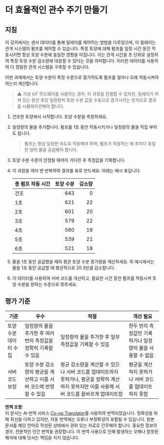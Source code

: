 <!--
CO_OP_TRANSLATOR_METADATA:
{
  "original_hash": "ed0fbd6aed084bfba7d5e2f206968c50",
  "translation_date": "2025-08-24T22:15:58+00:00",
  "source_file": "2-farm/lessons/3-automated-plant-watering/assignment.md",
  "language_code": "ko"
}
-->
# 더 효율적인 관수 주기 만들기

## 지침

이 강의에서는 센서 데이터를 통해 릴레이를 제어하는 방법을 다루었으며, 이 릴레이는 관개 시스템의 펌프를 제어할 수 있습니다. 특정 토양에 대해 펌프를 일정 시간 동안 작동시키면 항상 토양 수분에 동일한 영향을 미칩니다. 이는 관개 시간을 초 단위로 설정하여 특정 토양 수분 감소량에 대응할 수 있다는 것을 의미합니다. 이러한 데이터를 사용하여 더 정밀한 관개 시스템을 구축할 수 있습니다.

이번 과제에서는 토양 수분이 특정 수준으로 증가하도록 펌프를 얼마나 오래 작동시켜야 하는지 계산합니다.

> ⚠️ 가상 IoT 하드웨어를 사용하는 경우, 이 과정을 진행할 수 있지만, 릴레이가 켜져 있는 동안 초당 일정량씩 토양 수분 값을 수동으로 증가시키는 방식으로 결과를 시뮬레이션해야 합니다.

1. 건조한 토양에서 시작합니다. 토양 수분을 측정하세요.

1. 일정량의 물을 추가합니다. 펌프를 1초 동안 작동시키거나 일정량의 물을 직접 부어도 됩니다.

    > 펌프는 항상 일정한 속도로 작동해야 하며, 펌프가 작동하는 매 초마다 동일한 양의 물을 공급해야 합니다.

1. 토양 수분 수준이 안정될 때까지 기다린 후 측정값을 기록합니다.

1. 이 과정을 여러 번 반복하여 결과를 표로 만드세요. 아래는 예시 표입니다.

    | 총 펌프 작동 시간 | 토양 수분 | 감소량 |
    | --- | --: | -: |
    | 건조 | 643 |  0 |
    | 1초  | 621 | 22 |
    | 2초  | 601 | 20 |
    | 3초  | 579 | 22 |
    | 4초  | 560 | 19 |
    | 5초  | 539 | 21 |
    | 6초  | 521 | 18 |

1. 물을 1초 동안 공급했을 때의 평균 토양 수분 증가량을 계산하세요. 위 예시에서는 물을 1초 동안 공급할 때 평균적으로 20.3만큼 감소합니다.

1. 이 데이터를 사용하여 서버 코드를 개선하고, 필요한 시간 동안 펌프를 작동시켜 토양 수분을 원하는 수준으로 맞추세요.

## 평가 기준

| 기준 | 우수 | 적절 | 개선 필요 |
| -------- | --------- | -------- | ----------------- |
| 토양 수분 데이터 수집 | 일정량의 물을 추가한 후 여러 번의 측정값을 정확히 기록할 수 있음 | 일정량의 물을 추가한 후 일부 측정값을 기록할 수 있음 | 한두 번의 측정값만 기록하거나 일정량의 물을 사용할 수 없음 |
| 서버 코드 보정 | 토양 수분 감소량의 평균을 계산하고 이를 서버 코드에 반영할 수 있음 | 평균 감소량을 계산할 수 있으나 서버 코드를 업데이트하지 못하거나, 평균을 정확히 계산하지 못하지만 이를 사용해 서버 코드를 올바르게 업데이트함 | 평균을 계산하지 못하거나 서버 코드를 업데이트하지 못함 |

**면책 조항**:  
이 문서는 AI 번역 서비스 [Co-op Translator](https://github.com/Azure/co-op-translator)를 사용하여 번역되었습니다. 정확성을 위해 최선을 다하고 있지만, 자동 번역에는 오류나 부정확성이 포함될 수 있습니다. 원본 문서를 해당 언어로 작성된 상태에서 권위 있는 자료로 간주해야 합니다. 중요한 정보의 경우, 전문적인 인간 번역을 권장합니다. 이 번역 사용으로 인해 발생하는 오해나 잘못된 해석에 대해 당사는 책임을 지지 않습니다.